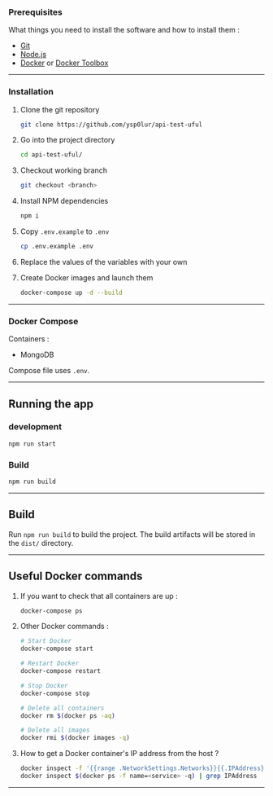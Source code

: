 ### Prerequisites

What things you need to install the software and how to install them :

- [Git](https://git-scm.com/)
- [Node.js](https://nodejs.org/)
- [Docker](https://docs.docker.com/docker-for-windows/install/) or [Docker Toolbox](https://github.com/docker/toolbox/releases)

---

### Installation

1. Clone the git repository

   ```bash
   git clone https://github.com/ysp0lur/api-test-uful
   ```

1. Go into the project directory

   ```bash
   cd api-test-uful/
   ```

1. Checkout working branch

   ```bash
   git checkout <branch>
   ```

1. Install NPM dependencies

   ```bash
   npm i
   ```

1. Copy `.env.example` to `.env`

   ```bash
   cp .env.example .env
   ```

1. Replace the values of the variables with your own

1. Create Docker images and launch them

   ```bash
   docker-compose up -d --build
   ```


---

### Docker Compose

Containers :

- MongoDB

Compose file uses `.env`.

---

## Running the app

### development

```bash
npm run start
```

### Build

```bash
npm run build
```

---

## Build

Run `npm run build` to build the project. The build artifacts will be stored in the `dist/` directory.

---

## Useful Docker commands

1. If you want to check that all containers are up :

   ```bash
   docker-compose ps
   ```

1. Other Docker commands :

   ```bash
   # Start Docker
   docker-compose start

   # Restart Docker
   docker-compose restart

   # Stop Docker
   docker-compose stop

   # Delete all containers
   docker rm $(docker ps -aq)

   # Delete all images
   docker rmi $(docker images -q)
   ```

1. How to get a Docker container's IP address from the host ?

   ```bash
   docker inspect -f '{{range .NetworkSettings.Networks}}{{.IPAddress}}{{end}}' <container>
   docker inspect $(docker ps -f name=<service> -q) | grep IPAddress
   ```

---
